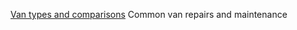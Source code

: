 [Van types and comparisons][vantypes]
Common van repairs and maintenance



[vantypes]:https://github.com/kaydedubya/vankit/wiki/Van-Types
